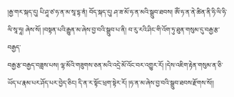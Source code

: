 ﻿  
།རྒྱ་གར་སྐད་དུ། པི་ཤཱ་ཙ་ཧ་ན་མ་སཱ་དྷ་ནཾ། བོད་སྐད་དུ། ཤ་ཟ་མོ་ཧ་ན་མའི་སྒྲུབ་ཐབས། ཨོཾ་ཧ་ན་ནེ་ཚིན་ནི་ཧི་ལི་ཧི་ལི་སཱ་ཧཱ། ཞེས་སོ། །བསྟན་པའི་རྒྱུན་མ་ཞེས་བྱ་བའི་སྒྲུབ་པ་ནི། བ་རུ་རའི་ཤིང་གི་འོག་ཏུ་ཐུན་གསུམ་དུ་བརྒྱ་རྩ་བརྒྱད་  
བརྒྱ་རྩ་བརྒྱད་བཟླས་པས། ལྷ་མོའི་གཟུགས་ཅན་མའི་འདྲེ་མོ་འོང་བར་འགྱུར་རོ། །དེས་འཇིག་རྟེན་གསུམ་ན་ཅི་ཡོད་པ་རྣམ་པར་ཤོད་པར་བྱེད་ཅིང། དི་ན་ར་སྟོང་ཕྲག་སྟེར་རོ། །ཧ་ན་མ་ཞེས་བྱ་བའི་སྒྲུབ་ཐབས་རྫོགས་སོ།།  
  
